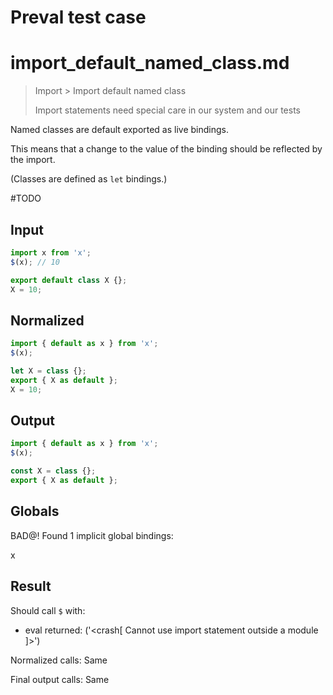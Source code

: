 # Preval test case

# import_default_named_class.md

> Import > Import default named class
>
> Import statements need special care in our system and our tests

Named classes are default exported as live bindings.

This means that a change to the value of the binding should be reflected by the import.

(Classes are defined as `let` bindings.)

#TODO

## Input

`````js filename=intro
import x from 'x';
$(x); // 10
`````

`````js filename=x
export default class X {};
X = 10;
`````

## Normalized

`````js filename=intro
import { default as x } from 'x';
$(x);
`````

`````js filename=x
let X = class {};
export { X as default };
X = 10;
`````

## Output

`````js filename=intro
import { default as x } from 'x';
$(x);
`````

`````js filename=x
const X = class {};
export { X as default };
`````

## Globals

BAD@! Found 1 implicit global bindings:

x

## Result

Should call `$` with:
 - eval returned: ('<crash[ Cannot use import statement outside a module ]>')

Normalized calls: Same

Final output calls: Same
